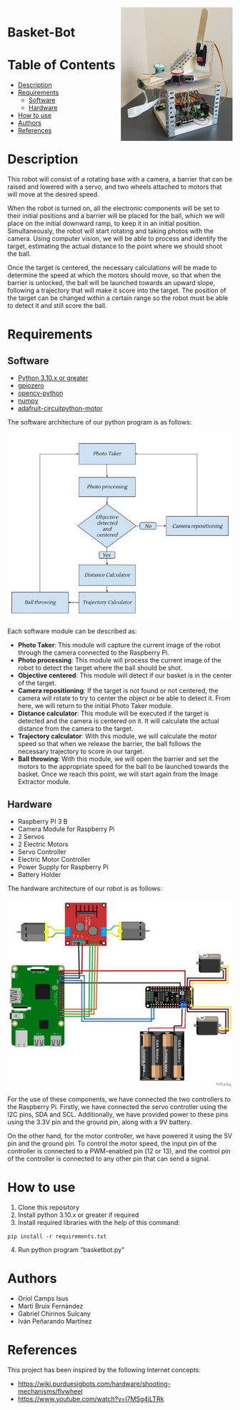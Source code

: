 <img src="img/robot_photo.jpeg" align="right" width="250" alt="header picture"/>

# Basket-Bot
# Table of Contents
* [Description](#description)
* [Requirements](#requirements)
    * [Software](#software)
    * [Hardware](#hardware)
* [How to use](#how-to-use)
* [Authors](#authors)
* [References](#references)

# Description
This robot will consist of a rotating base with a camera, a barrier that can be raised and lowered with a servo, and two wheels attached to motors that will move at the desired speed.

When the robot is turned on, all the electronic components will be set to their initial positions and a barrier will be placed for the ball, which we will place on the initial downward ramp, to keep it in an initial position. Simultaneously, the robot will start rotating and taking photos with the camera. Using computer vision, we will be able to process and identify the target, estimating the actual distance to the point where we should shoot the ball.

Once the target is centered, the necessary calculations will be made to determine the speed at which the motors should move, so that when the barrier is unlocked, the ball will be launched towards an upward slope, following a trajectory that will make it score into the target. The position of the target can be changed within a certain range so the robot must be able to detect it and still score the ball.

# Requirements
## Software
- [Python 3.10.x or greater](https://www.python.org/)
- [gpiozero](https://pypi.org/project/gpiozero/)
- [opencv-python](https://pypi.org/project/opencv-python/)
- [numpy](https://pypi.org/project/numpy/)
- [adafruit-circuitpython-motor](https://pypi.org/project/adafruit-circuitpython-motor/)

The software architecture of our python program is as follows:

![Software Architecture](img/software_architecture.jpg)

Each software module can be described as:
- **Photo Taker**: This module will capture the current image of the robot through the camera connected to the Raspberry Pi.
- **Photo processing**: This module will process the current image of the robot to detect the target where the ball should be shot.
- **Objective centered**: This module will detect if our basket is in the center of the target.
- **Camera repositioning**: If the target is not found or not centered, the camera will rotate to try to center the object or be able to detect it. From here, we will return to the initial Photo Taker module.
- **Distance calculator**: This module will be executed if the target is detected and the camera is centered on it. It will calculate the actual distance from the camera to the target.
- **Trajectory calculator**: With this module, we will calculate the motor speed so that when we release the barrier, the ball follows the necessary trajectory to score in our target.
- **Ball throwing**: With this module, we will open the barrier and set the motors to the appropriate speed for the ball to be launched towards the basket. Once we reach this point, we will start again from the Image Extractor module.

## Hardware
- Raspberry PI 3 B
- Camera Module for Raspberry Pi
- 2 Servos
- 2 Electric Motors
- Servo Controller
- Electric Motor Controller
- Power Supply for Raspberry Pi
- Battery Holder

The hardware architecture of our robot is as follows:

![Hardware Architecture](img/hardware_architecture.jpg)

For the use of these components, we have connected the two controllers to the Raspberry Pi. Firstly, we have connected the servo controller using the I2C pins, SDA and SCL. Additionally, we have provided power to these pins using the 3.3V pin and the ground pin, along with a 9V battery.

On the other hand, for the motor controller, we have powered it using the 5V pin and the ground pin. To control the motor speed, the input pin of the controller is connected to a PWM-enabled pin (12 or 13), and the control pin of the controller is connected to any other pin that can send a signal.

# How to use
1. Clone this repository
2. Install python 3.10.x or greater if required
3. Install required libraries with the help of this command:
```
pip install -r requirements.txt
```
4. Run python program "basketbot.py"

# Authors
- Oriol Camps Isus
- Martí Bruix Fernández
- Gabriel Chirinos Sulcany
- Iván Peñarando Martínez

# References
This project has been inspired by the following Internet concepts:

- https://wiki.purduesigbots.com/hardware/shooting-mechanisms/flywheel
- https://www.youtube.com/watch?v=l7MSg4jLTRk
